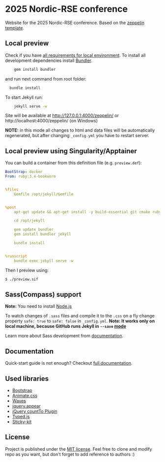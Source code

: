 # 2025 Nordic-RSE conference

Website for the 2025 Nordic-RSE conference. Based on the [zeppelin template](https://github.com/gdg-x/zeppelin).


## Local preview

Check if you have [all requirements for local environment](http://jekyllrb.com/docs/installation/).
To install all development dependencies install [Bundler](http://bundler.io/).

```bash
    gem install bundler
```

and run next command from root folder:

```bash
  bundle install
```

To start Jekyll run:

```bash
    jekyll serve -w
```

Site will be available at http://127.0.0.1:4000/zeppelin/ or http://localhost:4000/zeppelin/ (on Windows)

**NOTE:** in this mode all changes to html and data files will be automatically regenerated, but after changing `_config.yml` you have to restart server.


## Local preview using Singularity/Apptainer

You can build a container from this definition file (e.g. `preview.def`):
```yaml
BootStrap: docker
From: ruby:3.4-bookworm


%files
    Gemfile /opt/jekyll/Gemfile


%post
    apt-get update && apt-get install -y build-essential git cmake ruby-dev

    cd /opt/jekyll

    gem update bundler
    gem install bundler jekyll

    bundle install


%runscript
    bundle exec jekyll serve -w
```

Then I preview using:
```bash
$ ./preview.sif
```


## Sass(Compass) support

**Note:** You need to install [Node.js](http://nodejs.org/download/)

To watch changes of `.sass` files and compile it to the `.css` on a fly change property `safe: true` to `safe: false` in `_config.yml`.
**Note: It works only on local machine, because GitHub runs Jekyll in `--save` [mode](https://help.github.com/articles/using-jekyll-with-pages/#configuration-overrides)**

Learn more about Sass development from [documentation](https://github.com/gdg-x/zeppelin/wiki/Sass-development).


## Documentation

Quick-start guide is not enough? Checkout [full documentation](https://github.com/gdg-x/zeppelin/wiki).


## Used libraries

- [Bootstrap](https://github.com/twbs/bootstrap)
- [Animate.css](https://github.com/daneden/animate.css)
- [Waves](https://github.com/publicis-indonesia/Waves)
- [jquery.appear](https://github.com/bas2k/jquery.appear)
- [jQuery countTo Plugin](https://github.com/mhuggins/jquery-countTo)
- [Typed.js](https://github.com/mattboldt/typed.js)
- [Sticky-kit](https://github.com/leafo/sticky-kit)


## License

Project is published under the [MIT license](https://github.com/gdg-x/zeppelin/blob/master/LICENSE.txt). Feel free to clone and modify repo as you want, but don't forget to add reference to authors :)
